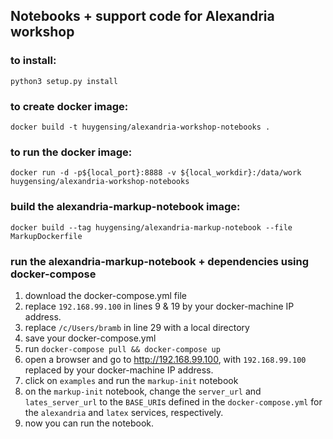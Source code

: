 ## Notebooks + support code for Alexandria workshop

### to install:
`python3 setup.py install`

### to create docker image:
`docker build -t huygensing/alexandria-workshop-notebooks .`

### to run the docker image:
`docker run -d -p${local_port}:8888 -v ${local_workdir}:/data/work huygensing/alexandria-workshop-notebooks`

### build the alexandria-markup-notebook image:
`docker build --tag huygensing/alexandria-markup-notebook --file MarkupDockerfile`

### run the alexandria-markup-notebook + dependencies using docker-compose
1. download the docker-compose.yml file
2. replace `192.168.99.100` in lines 9 & 19 by your docker-machine IP address.
3. replace `/c/Users/bramb` in line 29 with a local directory
4. save your docker-compose.yml
5. run `docker-compose pull && docker-compose up`
6. open a browser and go to http://192.168.99.100, with `192.168.99.100` replaced by your docker-machine IP address.
7. click on `examples` and run the `markup-init` notebook
8. on the `markup-init` notebook, change the `server_url` and `lates_server_url` to the `BASE_URI`s defined in the `docker-compose.yml` for the `alexandria` and `latex` services, respectively.
9. now you can run the notebook.  